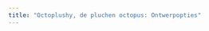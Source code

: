 ```yaml
---
title: "Octoplushy, de pluchen octopus: Ontwerpopties"
---
```


<DesignOptions design='octoplushy' />
